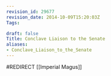 ```yaml
---
revision_id: 29677
revision_date: 2014-10-09T15:20:03Z
Tags:

draft: false
Title: Conclave Liaison to the Senate
aliases:
- Conclave_Liaison_to_the_Senate
---
```

#REDIRECT [[Imperial Magus]]